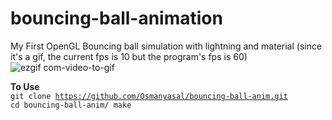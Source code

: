 # bouncing-ball-animation
My First OpenGL Bouncing ball simulation with lightning and material 
(since it's a gif, the current fps is 10 but the program's fps is 60)
![ezgif com-video-to-gif](https://github.com/Osmanyasal/bouncing-ball-anim/assets/22853419/e9079409-2c46-49da-b7e9-34d5500f6993)


<b>To Use</b><br>
<code>git clone https://github.com/Osmanyasal/bouncing-ball-anim.git
cd bouncing-ball-anim/
make
</code>

